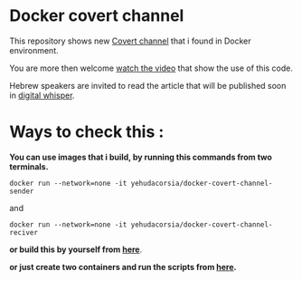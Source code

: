 
# Docker covert channel

This repository shows new [Covert channel](https://en.wikipedia.org/wiki/Covert_channel) that i found in Docker environment.

You are more then welcome [watch the video](https://youtu.be/n5sFaDJyeIQ) that show the use of this code.

Hebrew speakers are invited to read the article that will be published soon in [digital whisper](https://www.digitalwhisper.co.il/).

# Ways to check this :

 
**You can use images that i build, by running this commands from two terminals.**

    docker run --network=none -it yehudacorsia/docker-covert-channel-sender

and 

    docker run --network=none -it yehudacorsia/docker-covert-channel-reciver 
    
**or build this by yourself from [here](https://github.com/YehudaCorsia/Docker-Covert-channel/tree/master/src/Dockerfiles)**.

**or just create two containers and run the scripts from [here](https://github.com/YehudaCorsia/Docker-Covert-channel/tree/master/src).**
